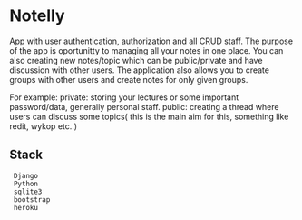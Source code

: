 # Notelly
 
 App  with user authentication, authorization and all CRUD staff. The purpose of the app is oportunitty to managing all your notes in one place.
 You can also creating new notes/topic which can be public/private and have discussion with other users.
 The application also allows you to create groups with other users and create notes for only given groups.

For example:
    private:
        storing your lectures or  some important password/data, generally personal staff.
    public:
        creating a thread where users can discuss some topics( this is the main aim for this,  something like redit, wykop etc..)


## Stack
     Django
     Python
     sqlite3
     bootstrap
     heroku


